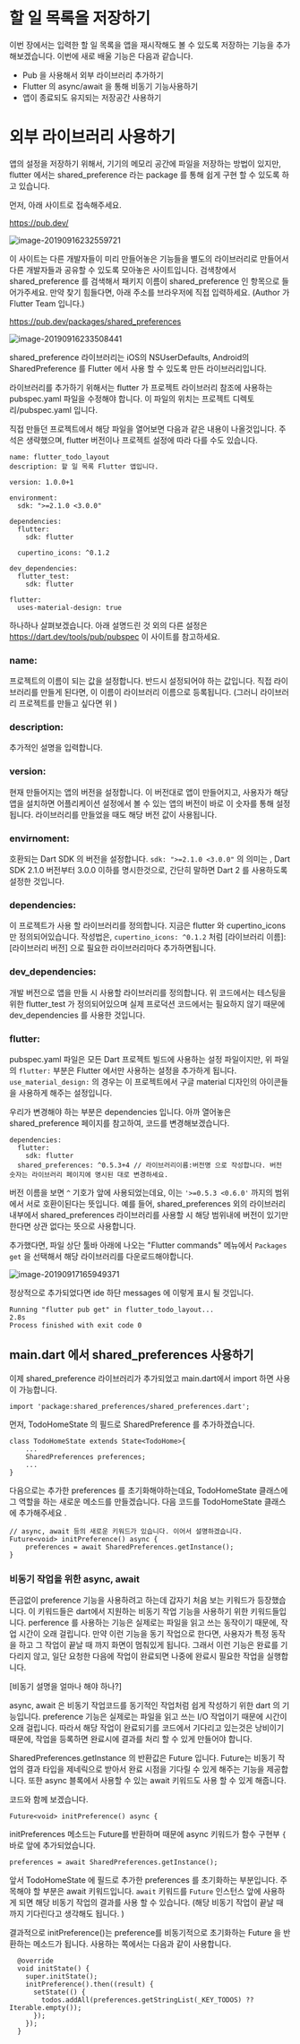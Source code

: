 # 할 일 목록을 저장하기 



이번 장에서는 입력한 할 일 목록을 앱을 재시작해도 볼 수 있도록 저장하는 기능을 추가해보겠습니다. 이번에 새로 배울 기능은 다음과 같습니다. 

* Pub 을 사용해서 외부 라이브러리 추가하기 
* Flutter 의 async/await 을 통해 비동기 기능사용하기 
* 앱이 종료되도 유지되는 저장공간 사용하기 



# 외부 라이브러리 사용하기 

앱의 설정을 저장하기 위해서, 기기의 메모리 공간에 파일을 저장하는 방법이 있지만, flutter 에서는 shared_preference 라는 package 를 통해 쉽게 구현 할 수 있도록 하고 있습니다. 

먼저, 아래 사이트로 접속해주세요.

https://pub.dev/

![image-20190916232559721](image-20190916232559721.png)



이 사이트는 다른 개발자들이 미리 만들어놓은 기능들을 별도의 라이브러리로 만들어서 다른 개발자들과 공유할 수 있도록 모아놓은 사이트입니다. 검색창에서 shared_preference 를 검색해서 패키지 이름이 shared_preference 인 항목으로 들어가주세요. 만약 찾기 힘들다면, 아래 주소를 브라우저에 직접 입력하세요. (Author 가 Flutter Team 입니다.)



https://pub.dev/packages/shared_preferences

![image-20190916233508441](image-20190916233508441.png)



shared_preference 라이브러리는 iOS의 NSUserDefaults, Android의 SharedPreference 를 Flutter 에서 사용 할 수 있도록 만든 라이브러리입니다. 



라이브러리를 추가하기 위해서는 flutter 가 프로젝트 라이브러리 참조에 사용하는 pubspec.yaml 파일을 수정해야 합니다. 이 파일의 위치는 프로젝트 디렉토리/pubspec.yaml 입니다. 

직접 만들던 프로젝트에서 해당 파일을 열어보면 다음과 같은 내용이 나올것입니다. 주석은 생략했으며, flutter 버전이나 프로젝트 설정에 따라 다를 수도 있습니다. 



```
name: flutter_todo_layout
description: 할 일 목록 Flutter 앱입니다. 

version: 1.0.0+1

environment:
  sdk: ">=2.1.0 <3.0.0"

dependencies:
  flutter:
    sdk: flutter

  cupertino_icons: ^0.1.2

dev_dependencies:
  flutter_test:
    sdk: flutter
    
flutter:
  uses-material-design: true
```



하나하나 살펴보겠습니다. 아래 설명드린 것 외의 다른 설정은 https://dart.dev/tools/pub/pubspec 이 사이트를 참고하세요.

### name:

프로젝트의 이름이 되는 값을 설정합니다. 반드시 설정되어야 하는 값입니다. 직접 라이브러리를 만들게 된다면, 이 이름이 라이브러리 이름으로 등록됩니다. (그러니 라이브러리 프로젝트를 만들고 싶다면 위 )

### description:

추가적인 설명을 입력합니다. 

### version:

현재 만들어지는 앱의 버전을 설정합니다. 이 버전대로 앱이 만들어지고, 사용자가 해당 앱을 설치하면 어플리케이션 설정에서 볼 수 있는 앱의 버전이 바로 이 숫자를 통해 설정됩니다. 라이브러리를 만들었을 때도 해당 버전 값이 사용됩니다. 

### envirnoment:

호환되는 Dart SDK 의 버전을 설정합니다.  `sdk: ">=2.1.0 <3.0.0"`  의 의미는 , Dart SDK 2.1.0 버전부터 3.0.0 이하를 명시한것으로, 간단히 말하면 Dart 2 를 사용하도록 설정한 것입니다. 

### dependencies: 

이 프로젝트가 사용 할 라이브러리를 정의합니다. 지금은 flutter 와 cupertino_icons 만 정의되어있습니다. 작성법은, `cupertino_icons: ^0.1.2` 처럼 [라이브러리 이름]:[라이브러리 버전] 으로 필요한 라이브러리마다 추가하면됩니다. 

### dev_dependencies: 

개발 버전으로 앱을 만들 시 사용할 라이브러리를 정의합니다. 위 코드에서는 테스팅을 위한 flutter_test 가 정의되어있으며 실제 프로덕션 코드에서는 필요하지 않기 때문에 dev_dependencies 를 사용한 것입니다. 

### flutter:

pubspec.yaml 파일은 모든 Dart 프로젝트 빌드에 사용하는 설정 파일이지만, 위 파일의 `flutter:` 부분은 Flutter 에서만 사용하는 설정을 추가하게 됩니다. `use_material_design:` 의 경우는 이 프로젝트에서 구글 material 디자인의 아이콘들을 사용하게 해주는 설정입니다. 



우리가 변경해야 하는 부분은 dependencies 입니다. 아까 열어놓은 shared_preference 페이지를 참고하여, 코드를 변경해보겠습니다. 

```
dependencies:
  flutter:
    sdk: flutter
  shared_preferences: ^0.5.3+4 // 라이브러리이름:버전명 으로 작성합니다. 버전 숫자는 라이브러리 페이지에 명시된 대로 변경하세요.
```

<!-- 확실한가-->

버전 이름을 보면 `^` 기호가 앞에 사용되었는데요, 이는 `'>=0.5.3 <0.6.0'` 까지의 범위에서 서로 호환이된다는 뜻입니다. 예를 들어, shared_preferences 외의 라이브러리 내부에서 shared_preferences 라이브러리를 사용할 시 해당 범위내에 버전이 있기만 한다면 상관 없다는 뜻으로 사용합니다. 

추가했다면, 파일 상단 툴바 아래에 나오는 "Flutter commands" 메뉴에서 `Packages get` 을 선택해서 해당 라이브러리를 다운로드해야합니다. 

![image-20190917165949371](image-20190917165949371.png)

정상적으로 추가되었다면 ide 하단 messages 에 이렇게 표시 될 것입니다. 

```
Running "flutter pub get" in flutter_todo_layout...                 2.8s
Process finished with exit code 0
```



## main.dart 에서 shared_preferences 사용하기 

이제 shared_preference 라이브러리가 추가되었고 main.dart에서 import 하면 사용이 가능합니다. 

```
import 'package:shared_preferences/shared_preferences.dart';
```



먼저, TodoHomeState 의 필드로 SharedPreference 를 추가하겠습니다. 

```
class TodoHomeState extends State<TodoHome>{
	... 
	SharedPreferences preferences; 
	...
}
```

다음으로는 추가한 preferences 를 초기화해야하는데요, TodoHomeState 클래스에 그 역할을 하는 새로운 메소드를 만들겠습니다. 다음 코드를 TodoHomeState 클래스에 추가해주세요 .

```
// async, await 등의 새로운 키워드가 있습니다. 이어서 설명하겠습니다. 
Future<void> initPreference() async { 
    preferences = await SharedPreferences.getInstance();
}
```



### 비동기 작업을 위한 async, await 

뜬금없이 preference 기능을 사용하려고 하는데 갑자기 처음 보는 키워드가 등장했습니다. 이 키워드들은 dart에서 지원하는 비동기 작업 기능을 사용하기 위한 키워드들입니다. perference 를 사용하는 기능은 실제로는 파일을 읽고 쓰는 동작이기 때문에, 작업 시간이 오래 걸립니다. 만약 이런 기능을 동기 작업으로 한다면, 사용자가 특정 동작을 하고 그 작업이 끝날 때 까지 화면이 멈춰있게 됩니다. 그래서 이런 기능은 완료를 기다리지 않고, 일단 요청한 다음에 작업이 완료되면 나중에 완료시 필요한 작업을 실행합니다. 

[비동기 설명을 얼마나 해야 하나?]

async, await 은 비동기 작업코드를 동기적인 작업처럼 쉽게 작성하기 위한 dart 의 기능입니다. preference 기능은 실제로는 파일을 읽고 쓰는 I/O 작업이기 때문에 시간이 오래 걸립니다. 따라서 해당 작업이 완료되기를 코드에서 기다리고 있는것은 낭비이기 때문에, 작업을 등록하면 완료시에 결과를 처리 할 수 있게 만들어야 합니다. 

SharedPreferences.getInstance 의 반환값은 Future<SharedPreferences> 입니다. Future는 비동기 작업의 결과 타입을 제네릭으로 받아서 완료 시점을 기다릴 수 있게 해주는 기능을 제공합니다. 또한 async 블록에서 사용할 수 있는 await 키워드도 사용 할 수 있게 해줍니다. 

코드와 함께 보겠습니다. 

```
Future<void> initPreference() async { 
```

initPreferences 메소드는 Future<void>를 반환하며 때문에 async 키워드가 함수 구현부 `{` 바로 앞에 추가되었습니다. 

```
preferences = await SharedPreferences.getInstance();
```

앞서 TodoHomeState 에 필드로 추가한 preferences 를 초기화하는 부분입니다. 주목해야 할 부분은 await 키워드입니다. `await` 키워드를 `Future` 인스턴스 앞에 사용하게 되면 해당 비동기 작업의 결과를 사용 할 수 있습니다. (해당 비동기 작업이 끝날 때 까지 기다린다고 생각해도 됩니다. ) 

결과적으로 initPreference()는 preference를 비동기적으로 초기화하는 Future 을 반환하는 메소드가 됩니다. 사용하는 쪽에서는 다음과 같이 사용합니다. 

```
  @override
  void initState() {
    super.initState();
    initPreference().then((result) {
      setState(() {
        todos.addAll(preferences.getStringList(_KEY_TODOS) ?? Iterable.empty());
      });
    });
  }
```